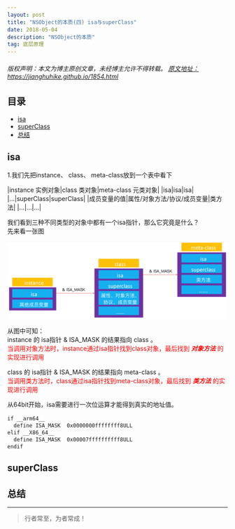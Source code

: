 ```yaml
---
layout: post
title: "NSObject的本质(四) isa与superClass"
date: 2018-05-04
description: "NSObject的本质"
tag: 底层原理
---
```



<h6>
  版权声明：本文为博主原创文章，未经博主允许不得转载。
  <a target="_blank" href="https://jianghuhike.github.io/1854.html">
  原文地址：https://jianghuhike.github.io/1854.html 
  </a>
</h6>




## 目录


- [isa](#content1)   
- [superClass](#content2)   
- [总结](#content3) 



<!-- ************************************************ -->
## <a id="content1"></a>isa
1.我们先把instance、 class、 meta-class放到一个表中看下

|instance 实例对象|class 类对象|meta-class 元类对象|
|isa|isa|isa|
|...|superClass|superClass|
|成员变量的值|属性/对象方法/协议/成员变量|类方法|
|...|...|...|

我们看到三种不同类型的对象中都有一个isa指针，那么它究竟是什么？    
先来看一张图     

<img src="/images/underlying/oc2.png" alt="img">

从图中可知：    
instance 的 isa指针 & ISA_MASK 的结果指向 class 。    
<span style="color:red">当调用对象方法时，instance通过isa指针找到class对象，最后找到 ***对象方法*** 的实现进行调用</span>    


class 的 isa指针 & ISA_MASK 的结果指向 meta-class 。     
<span style="color:red">当调用类方法时，class通过isa指针找到meta-class对象，最后找到 ***类方法*** 的实现进行调用</span>    

从64bit开始，isa需要进行一次位运算才能得到真实的地址值。
```objc
if __arm64__
  define ISA_MASK  0x0000000ffffffff8ULL
elif __X86_64__
  define ISA_MASK  0x00007ffffffffff8ULL
endif
```





<!-- ************************************************ -->
## <a id="content2"></a>superClass


<!-- ************************************************ -->
## <a id="content3"></a>总结




----------
>  行者常至，为者常成！


